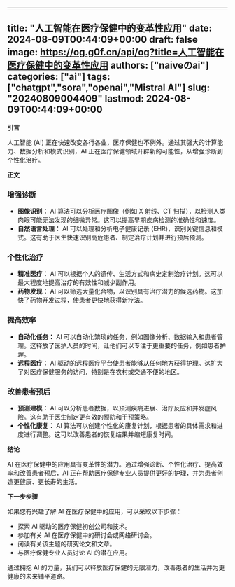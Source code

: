 
---
title: "人工智能在医疗保健中的变革性应用"
date: 2024-08-09T00:44:09+00:00
draft: false
image: https://og.g0f.cn/api/og?title=人工智能在医疗保健中的变革性应用
authors: ["naiveのai"]
categories: ["ai"]
tags: ["chatgpt","sora","openai","Mistral AI"]
slug: "20240809004409"
lastmod: 2024-08-09T00:44:09+00:00
---
**引言**

人工智能 (AI) 正在快速改变各行各业，医疗保健也不例外。通过其强大的计算能力、数据分析和模式识别，AI 正在医疗保健领域开辟新的可能性，从增强诊断到个性化治疗。

**正文**

### 增强诊断

* **图像识别：** AI 算法可以分析医疗图像（例如 X 射线、CT 扫描），以检测人类肉眼可能无法发现的细微异常。这可以提高早期疾病检测的准确性和速度。
* **自然语言处理：** AI 可以处理和分析电子健康记录 (EHR)，识别关键信息和模式。这有助于医生快速识别高危患者、制定治疗计划并进行预后预测。

### 个性化治疗

* **精准医疗：** AI 可以根据个人的遗传、生活方式和病史定制治疗计划。这可以最大程度地提高治疗的有效性和减少副作用。
* **药物发现：** AI 可以筛选大量化合物，以识别具有治疗潜力的候选药物。这加快了药物开发过程，使患者更快地获得新疗法。

### 提高效率

* **自动化任务：** AI 可以自动化繁琐的任务，例如图像分析、数据输入和患者管理。这释放了医护人员的时间，让他们可以专注于更重要的任务，例如患者护理。
* **远程医疗：** AI 驱动的远程医疗平台使患者能够从任何地方获得护理。这扩大了对医疗保健服务的访问，特别是在农村或交通不便的地区。

### 改善患者预后

* **预测建模：** AI 可以分析患者数据，以预测疾病进展、治疗反应和并发症风险。这有助于医生制定更有效的预防和干预策略。
* **个性化康复：** AI 算法可以创建个性化的康复计划，根据患者的具体需求和进度进行调整。这可以改善患者的恢复结果并缩短康复时间。

**结论**

AI 在医疗保健中的应用具有变革性的潜力。通过增强诊断、个性化治疗、提高效率和改善患者预后，AI 正在帮助医疗保健专业人员提供更好的护理，并为患者创造更健康、更长寿的生活。

**下一步步骤**

如果您有兴趣了解 AI 在医疗保健中的应用，可以采取以下步骤：

* 探索 AI 驱动的医疗保健初创公司和技术。
* 参加有关 AI 在医疗保健中的研讨会或网络研讨会。
* 阅读有关该主题的研究论文和文章。
* 与医疗保健专业人员讨论 AI 的潜在应用。

通过拥抱 AI 的力量，我们可以释放医疗保健的无限潜力，改善患者的生活并为更健康的未来铺平道路。